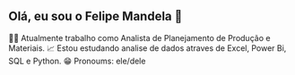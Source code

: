 ## Olá, eu sou o Felipe Mandela 👋
🧑‍💼 Atualmente trabalho como Analista de Planejamento de Produção e Materiais.
📈 Estou estudando analise de dados atraves de Excel, Power Bi, SQL e Python.
😁 Pronoums: ele/dele

